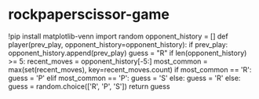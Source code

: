 # rockpaperscissor-game

!pip install matplotlib-venn
import random
opponent_history = []
def player(prev_play, opponent_history=opponent_history):
  if prev_play:
    opponent_history.append(prev_play)
    guess = "R"
    if len(opponent_history) >= 5:
      recent_moves = opponent_history[-5:]
      most_common = max(set(recent_moves), key=recent_moves.count)
      if most_common == 'R':
        guess = 'P'
      elif most_common == 'P':
        guess = 'S'
      else:
        guess = 'R'
  else:
    guess = random.choice(['R', 'P', 'S'])
  return guess
